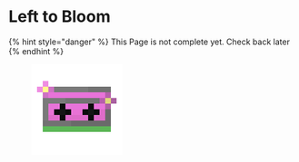 # Left to Bloom

{% hint style="danger" %}
This Page is not complete yet. Check back later
{% endhint %}

<figure><img src="https://github.com/ItsMePok/PFE/blob/wikiAssets/cassette/cassette_lefttobloom.png?raw=true" alt=""><figcaption></figcaption></figure>
